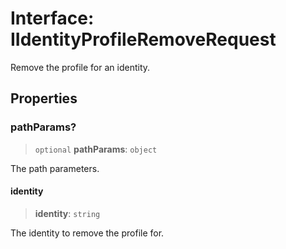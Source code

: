 # Interface: IIdentityProfileRemoveRequest

Remove the profile for an identity.

## Properties

### pathParams?

> `optional` **pathParams**: `object`

The path parameters.

#### identity

> **identity**: `string`

The identity to remove the profile for.
